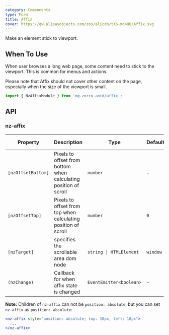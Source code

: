 ```yaml
---
category: Components
type: Form
title: Affix
cover: https://gw.alipayobjects.com/zos/alicdn/tX6-md4H6/Affix.svg
---
```


Make an element stick to viewport.

## When To Use

When user browses a long web page, some content need to stick to the viewport. This is common for menus and actions.

Please note that Affix should not cover other content on the page, especially when the size of the viewport is small.

```ts
import { NzAffixModule } from 'ng-zorro-antd/affix';
```

## API

### nz-affix

| Property | Description | Type | Default | Global Config |
| -------- | ----------- | ---- | ------- | ------------- |
| `[nzOffsetBottom]` | Pixels to offset from bottom when calculating position of scroll | `number` | - | ✅ |
| `[nzOffsetTop]` | Pixels to offset from top when calculating position of scroll | `number` | `0` | ✅ |
| `[nzTarget]` | specifies the scrollable area dom node | `string \| HTMLElement` | `window` |
| `(nzChange)` | Callback for when affix state is changed | `EventEmitter<boolean>` | - |

**Note:** Children of `nz-affix` can not be `position: absolute`, but you can set `nz-affix` as `position: absolute`:

```jsx
<nz-affix style="position: absolute; top: 10px, left: 10px">
  ...
</nz-affix>
```
